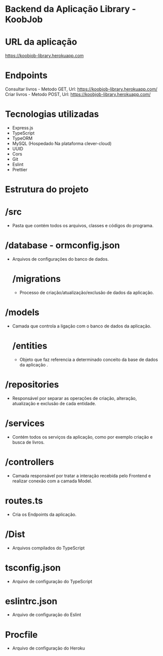 # Backend da Aplicação Library - KoobJob

# URL da aplicação
  https://koobjob-library.herokuapp.com

# Endpoints
  Consultar livros - Metodo GET, Url: https://koobjob-library.herokuapp.com/
  Criar livros - Metodo POST, Url: https://koobjob-library.herokuapp.com/
  
# Tecnologias utilizadas
  - Express.js
  - TypeScript
  - TypeORM 
  - MySQL (Hospedado Na plataforma clever-cloud)
  - UUID
  - Cors
  - Git
  - Eslint
  - Prettier

# Estrutura do projeto
  # /src
  - Pasta que contém todos os arquivos, classes e códigos do programa.

  # /database - ormconfig.json
  - Arquivos de configurações do banco de dados.
    # /migrations
    - Processo de criação/atualização/exclusão de dados da aplicação.

  # /models
  - Camada que controla a ligação com o banco de dados da aplicação.
    # /entities 
    - Objeto que faz referencia a determinado conceito da base de dados da aplicação .

  # /repositories
  - Responsável por separar as operações de criação, alteração, atualização e exclusão de cada entidade.
  
  # /services
  - Contém todos os serviços da aplicação, como por exemplo criação e busca de livros.

  # /controllers 
  - Camada responsável por tratar a interação recebida pelo Frontend e realizar conexão com a camada Model.

  # routes.ts
  - Cria os Endpoints da aplicação.

  # /Dist
  - Arquivos compilados do TypeScript

  # tsconfig.json
  - Arquivo de configuração do TypeScript

  # eslintrc.json
  - Arquivo de configuração do Eslint

  # Procfile
   - Arquivo de configuração do Heroku
